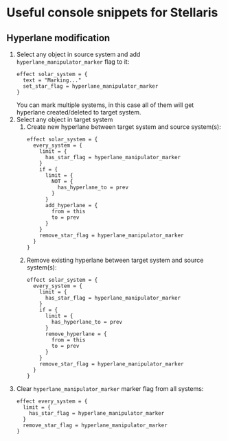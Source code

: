 # Useful console snippets for Stellaris
## Hyperlane modification
1. Select any object in source system and add `hyperlane_manipulator_marker` flag to it:
    ```
    effect solar_system = {
      text = "Marking..."
      set_star_flag = hyperlane_manipulator_marker
    }
    ```
    You can mark multiple systems, in this case all of them will get hyperlane created/deleted to target system.
1. Select any object in target system
    1. Create new hyperlane between target system and source system(s):
        ```
        effect solar_system = {
          every_system = { 
            limit = {
              has_star_flag = hyperlane_manipulator_marker 
            }
            if = {
              limit = {
                NOT = {
                  has_hyperlane_to = prev
                }
              }
              add_hyperlane = {
                from = this
                to = prev
              }
            }
            remove_star_flag = hyperlane_manipulator_marker
          }
        }
        ```
    1. Remove existing hyperlane between target system and source system(s):
        ```
        effect solar_system = {
          every_system = { 
            limit = {
              has_star_flag = hyperlane_manipulator_marker 
            }
            if = {
              limit = {
                has_hyperlane_to = prev
              }
              remove_hyperlane = {
                from = this
                to = prev
              }
            }
            remove_star_flag = hyperlane_manipulator_marker
          }
        }
        ```
1. Clear `hyperlane_manipulator_marker` marker flag from all systems:
    ```
    effect every_system = {
      limit = {
        has_star_flag = hyperlane_manipulator_marker
      }
      remove_star_flag = hyperlane_manipulator_marker
    }
    ```
